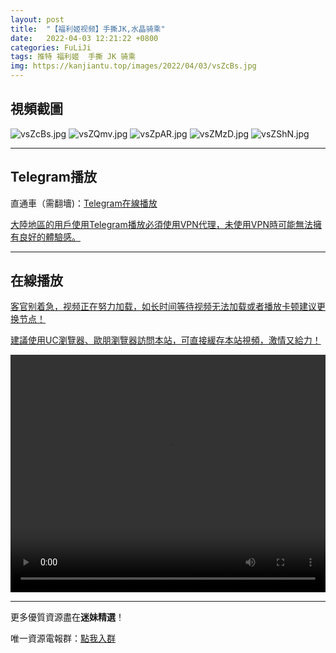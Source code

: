 ```yaml
---
layout: post
title:  "【福利姬视频】手撕JK,水晶骑乘"
date:   2022-04-03 12:21:22 +0800
categories: FuLiJi
tags: 推特 福利姬  手撕 JK 骑乘
img: https://kanjiantu.top/images/2022/04/03/vsZcBs.jpg
---
```



## 視頻截圖

![vsZcBs.jpg](https://kanjiantu.top/images/2022/04/03/vsZcBs.jpg)
![vsZQmv.jpg](https://kanjiantu.top/images/2022/04/03/vsZQmv.jpg)
![vsZpAR.jpg](https://kanjiantu.top/images/2022/04/03/vsZpAR.jpg)
![vsZMzD.jpg](https://kanjiantu.top/images/2022/04/03/vsZMzD.jpg)
![vsZShN.jpg](https://kanjiantu.top/images/2022/04/03/vsZShN.jpg)

* * *
## Telegram播放

直通車（需翻墻)：[Telegram在線播放](https://t.me/mimeijingxuan/422)

<u>大陸地區的用戶使用Telegram播放必須使用VPN代理，未使用VPN時可能無法擁有良好的體驗感。</u> 
* * *
## 在線播放
<u>客官别着急，视频正在努力加载，如长时间等待视频无法加载或者播放卡顿建议更换节点！</u>

<u>建議使用UC瀏覽器、歐朋瀏覽器訪問本站，可直接緩存本站視頻，激情又給力！</u>
<center><video src="https://cdn.publer.io/uploads/videos/624995cadb279736bfa81b78/63cf8d80ad6f7d6e4d20ab8bd5586017.mp4" width="100%" height="380px" controls="controls"></video></center>


* * *
更多優質資源盡在**迷妹精選**！

唯一資源電報群：[點我入群](https://t.me/mimeijingxuan)


